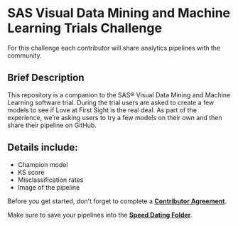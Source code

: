 # SAS Visual Data Mining and Machine Learning Trials Challenge
For this challenge each contributor will share analytics pipelines with the community. 
## Brief Description
This repository is a companion to the SAS® Visual Data Mining and Machine Learning software trial. During the trial users are asked to create a few models to see if Love at First Sight is the real deal. As part of the experience, we’re asking users to try a few models on their own and then share their pipeline on GitHub. 
## Details include: 
* Champion model
* KS score
* Misclassification rates
* Image of the pipeline

Before you get started, don't forget to complete a [**Contributor Agreement**](https://github.com/sassoftware/vdmml-trials-challenge/blob/master/ContributorAgreement.pdf).

Make sure to save your pipelines into the [**Speed Dating Folder**](https://github.com/sassoftware/vdmml-trials-challenge/tree/master/Speed-Dating-Challenge).
